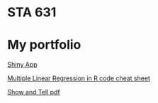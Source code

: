 # STA 631
# My portfolio 
[Shiny App](https://github.com/nderituc/Portfolio-STA-631/tree/main/Shiny%20App)

[Multiple Linear Regression in R code cheat sheet ](https://github.com/nderituc/Portfolio-STA-631/blob/main/Multiple%20Linear%20Reg%20Code%20Cheat%20Sheet.md)

[Show and Tell pdf](https://github.com/nderituc/Portfolio-STA-631/blob/main/Show%20and%20Tell.pdf)


